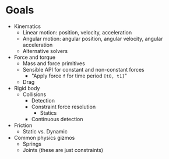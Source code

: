 # Goals

- Kinematics
    - Linear motion: position, velocity, acceleration
    - Angular motion: angular position, angular velocity, angular acceleration
    - Alternative solvers
- Force and torque
    - Mass and force primitives
    - Sensible API for constant and non-constant forces
        - "Apply force `f` for time period `[t0, t1]`"
    - Drag
- Rigid body
    - Collisions
        - Detection
        - Constraint force resolution
            - Statics
        - Continuous detection
- Friction
    - Static vs. Dynamic
- Common physics gizmos
    - Springs
    - Joints (these are just constraints)